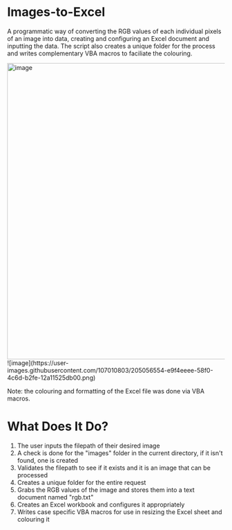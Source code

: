 # Images-to-Excel
A programmatic way of converting the RGB values of each individual pixels of an image into data, creating and configuring an Excel document and inputting the data. The script also creates a unique folder for the process and writes complementary VBA macros to faciliate the colouring.

<img width="684" alt="image" src="https://user-images.githubusercontent.com/107010803/205870072-559648b7-85c3-40aa-8aab-86b3743ca1a1.png">
![image](https://user-images.githubusercontent.com/107010803/205056554-e9f4eeee-58f0-4c6d-b2fe-12a11525db00.png)

Note: the colouring and formatting of the Excel file was done via VBA macros.

# What Does It Do?
1. The user inputs the filepath of their desired image
2. A check is done for the "images" folder in the current directory, if it isn't found, one is created
3. Validates the filepath to see if it exists and it is an image that can be processed
4. Creates a unique folder for the entire request
5. Grabs the RGB values of the image and stores them into a text document named "rgb.txt"
6. Creates an Excel workbook and configures it appropriately
7. Writes case specific VBA macros for use in resizing the Excel sheet and colouring it
